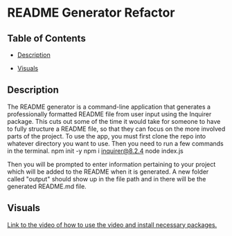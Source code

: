# README Generator Refactor

## Table of Contents

* [Description](#description)

* [Visuals](#visuals)

## Description 

The README generator is a command-line application that generates a professionally formatted README file from user input using the Inquirer package. This cuts out some of the time it would take for someone to have to fully structure a README file, so that they can focus on the more involved parts of the project. To use the app, you must first clone the repo into whatever directory you want to use. Then you need to run a few commands in the terminal.
    npm init -y
    npm i inquirer@8.2.4
    node index.js

Then you will be prompted to enter information pertaining to your project which will be added to the README when it is generated. A new folder called "output" should show up in the file path and in there will be the generated README.md file.

## Visuals 

[Link to the video of how to use the video and install necessary packages.](https://drive.google.com/file/d/16djABmD4zNkKr2JSDReakPo5X7jtFnBz/view?usp=sharing)
